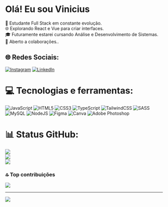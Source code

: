 # Olá! Eu sou Vinicius
🚀 Estudante Full Stack em constante evolução.<br>🌐 Explorando React e Vue para criar interfaces.<br>🎓 Futuramente estarei cursando Análise e Desenvolvimento de Sistemas.<br>🤝 Aberto a colaborações..

## 🌐 Redes Sociais:
[![Instagram](https://img.shields.io/badge/Instagram-%23E4405F.svg?logo=Instagram&logoColor=white)](https://www.instagram.com/alcode.dev/) [![LinkedIn](https://img.shields.io/badge/LinkedIn-%230077B5.svg?logo=linkedin&logoColor=white)](https://www.linkedin.com/in/vinicius-alves-9b17b3283/) 

# 💻 Tecnologias e ferramentas:
![JavaScript](https://img.shields.io/badge/javascript-%23323330.svg?style=flat&logo=javascript&logoColor=%23F7DF1E) ![HTML5](https://img.shields.io/badge/html5-%23E34F26.svg?style=flat&logo=html5&logoColor=white) ![CSS3](https://img.shields.io/badge/css3-%231572B6.svg?style=flat&logo=css3&logoColor=white) ![TypeScript](https://img.shields.io/badge/typescript-%23007ACC.svg?style=flat&logo=typescript&logoColor=white) ![TailwindCSS](https://img.shields.io/badge/tailwindcss-%2338B2AC.svg?style=flat&logo=tailwind-css&logoColor=white) ![SASS](https://img.shields.io/badge/SASS-hotpink.svg?style=flat&logo=SASS&logoColor=white) ![MySQL](https://img.shields.io/badge/mysql-%2300000f.svg?style=flat&logo=mysql&logoColor=white) ![NodeJS](https://img.shields.io/badge/node.js-6DA55F?style=flat&logo=node.js&logoColor=white) ![Figma](https://img.shields.io/badge/figma-%23F24E1E.svg?style=flat&logo=figma&logoColor=white) ![Canva](https://img.shields.io/badge/Canva-%2300C4CC.svg?style=flat&logo=Canva&logoColor=white) ![Adobe Photoshop](https://img.shields.io/badge/adobe%20photoshop-%2331A8FF.svg?style=flat&logo=adobe%20photoshop&logoColor=white)
# 📊 Status GitHub:
![](https://github-readme-stats.vercel.app/api?username=Vitenskapp&theme=dark&hide_border=false&include_all_commits=true&count_private=true)<br/>
![](https://github-readme-streak-stats.herokuapp.com/?user=Vitenskapp&theme=dark&hide_border=false)<br/>
![](https://github-readme-stats.vercel.app/api/top-langs/?username=Vitenskapp&theme=dark&hide_border=false&include_all_commits=true&count_private=true&layout=compact)

### 🔝 Top contribuições
![](https://github-contributor-stats.vercel.app/api?username=Vitenskapp&limit=5&theme=monokai&combine_all_yearly_contributions=true)

---
[![](https://visitcount.itsvg.in/api?id=Vitenskapp&icon=0&color=0)](https://visitcount.itsvg.in)

<!-- Proudly created with GPRM ( https://gprm.itsvg.in ) -->

